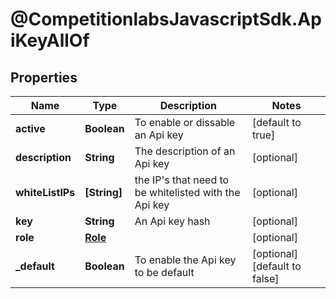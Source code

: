# @CompetitionlabsJavascriptSdk.ApiKeyAllOf

## Properties

Name | Type | Description | Notes
------------ | ------------- | ------------- | -------------
**active** | **Boolean** | To enable or dissable an Api key | [default to true]
**description** | **String** | The description of an Api key | [optional] 
**whiteListIPs** | **[String]** | the IP&#39;s that need to be whitelisted with the Api key | [optional] 
**key** | **String** | An Api key hash | [optional] 
**role** | [**Role**](docs/Role.md) |  | [optional] 
**_default** | **Boolean** | To enable the Api key to be default | [optional] [default to false]


